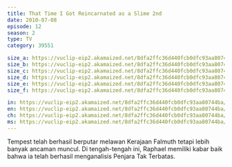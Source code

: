 ```yaml
---
title: That Time I Got Reincarnated as a Slime 2nd
date: 2010-07-08
episode: 12
season: 2
type: TV
category: 39551

size_a: https://vuclip-eip2.akamaized.net/8dfa2ffc36d440fcb0dfc93aa80744ba/vp63207_V20210330102040/hlsc_e2931_2.m3u8
size_b: https://vuclip-eip2.akamaized.net/8dfa2ffc36d440fcb0dfc93aa80744ba/vp63207_V20210330102040/hlsc_e2931_3.m3u8
size_c: https://vuclip-eip2.akamaized.net/8dfa2ffc36d440fcb0dfc93aa80744ba/vp63207_V20210330102040/hlsc_e2931_4.m3u8
size_d: https://vuclip-eip2.akamaized.net/8dfa2ffc36d440fcb0dfc93aa80744ba/vp63207_V20210330102040/hlsc_e2931_5.m3u8
size_e: https://vuclip-eip2.akamaized.net/8dfa2ffc36d440fcb0dfc93aa80744ba/vp63207_V20210330102040/hlsc_e2931_6.m3u8
size_f: https://vuclip-eip2.akamaized.net/8dfa2ffc36d440fcb0dfc93aa80744ba/vp63207_V20210330102040/hlsc_e2931_7.m3u8

in: https://vuclip-eip2.akamaized.net/8dfa2ffc36d440fcb0dfc93aa80744ba/id.vtt
en: https://vuclip-eip2.akamaized.net/8dfa2ffc36d440fcb0dfc93aa80744ba/en.vtt
ch: https://vuclip-eip2.akamaized.net/8dfa2ffc36d440fcb0dfc93aa80744ba/zh-TW.vtt
ms: https://vuclip-eip2.akamaized.net/8dfa2ffc36d440fcb0dfc93aa80744ba/ms.vtt
---
```

Tempest telah berhasil berputar melawan Kerajaan Falmuth tetapi lebih banyak ancaman muncul. Di tengah-tengah ini, Raphael memiliki kabar baik bahwa ia telah berhasil menganalisis Penjara Tak Terbatas.